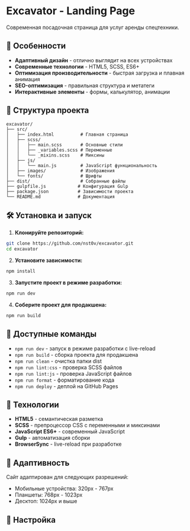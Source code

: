 # Excavator - Landing Page

Современная посадочная страница для услуг аренды спецтехники.

## 🚀 Особенности

- **Адаптивный дизайн** - отлично выглядит на всех устройствах
- **Современные технологии** - HTML5, SCSS, ES6+
- **Оптимизация производительности** - быстрая загрузка и плавная анимация
- **SEO-оптимизация** - правильная структура и метатеги
- **Интерактивные элементы** - формы, калькулятор, анимации

## 📁 Структура проекта

```
excavator/
├── src/
│   ├── index.html          # Главная страница
│   ├── scss/
│   │   ├── main.scss       # Основные стили
│   │   ├── _variables.scss # Переменные
│   │   └── _mixins.scss    # Миксины
│   ├── js/
│   │   └── main.js         # JavaScript функциональность
│   ├── images/             # Изображения
│   └── fonts/              # Шрифты
├── dist/                   # Собранные файлы
├── gulpfile.js            # Конфигурация Gulp
├── package.json           # Зависимости проекта
└── README.md              # Документация
```

## 🛠 Установка и запуск

1. **Клонируйте репозиторий:**
```bash
git clone https://github.com/nst0v/excavator.git
cd excavator
```

2. **Установите зависимости:**
```bash
npm install
```

3. **Запустите проект в режиме разработки:**
```bash
npm run dev
```

4. **Соберите проект для продакшена:**
```bash
npm run build
```

## 📝 Доступные команды

- `npm run dev` - запуск в режиме разработки с live-reload
- `npm run build` - сборка проекта для продакшена
- `npm run clean` - очистка папки dist
- `npm run lint:css` - проверка SCSS файлов
- `npm run lint:js` - проверка JavaScript файлов
- `npm run format` - форматирование кода
- `npm run deploy` - деплой на GitHub Pages

## 🎨 Технологии

- **HTML5** - семантическая разметка
- **SCSS** - препроцессор CSS с переменными и миксинами
- **JavaScript ES6+** - современный JavaScript
- **Gulp** - автоматизация сборки
- **BrowserSync** - live-reload при разработке

## 📱 Адаптивность

Сайт адаптирован для следующих разрешений:
- Мобильные устройства: 320px - 767px
- Планшеты: 768px - 1023px
- Десктоп: 1024px и выше

## 🔧 Настройка

###